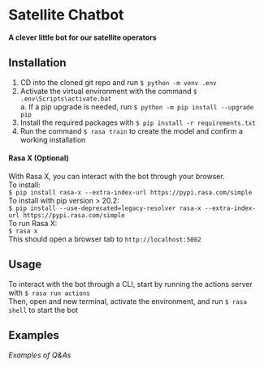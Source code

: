 # Satellite Chatbot
**A clever little bot for our satellite operators**

## Installation
1. CD into the cloned git repo and run `$ python -m venv .env`
2. Activate the virtual environment with the command `$ .env\Scripts\activate.bat`  
    a. If a pip upgrade is needed, run `$ python -m pip install --upgrade pip`
3. Install the required packages with `$ pip install -r requirements.txt`
4. Run the command `$ rasa train` to create the model and confirm a working installation

#### Rasa X (Optional)
With Rasa X, you can interact with the bot through your browser.  
To install:  
`$ pip install rasa-x --extra-index-url https://pypi.rasa.com/simple`  
To install with pip version > 20.2:  
`$ pip install --use-deprecated=legacy-resolver rasa-x --extra-index-url https://pypi.rasa.com/simple`  
To run Rasa X:  
`$ rasa x`  
This should open a browser tab to `http://localhost:5002`

## Usage

To interact with the bot through a CLI, start by running the actions server with
`$ rasa run actions`  
Then, open and new terminal, activate the environment, and run
`$ rasa shell` to start the bot

## Examples

_Examples of Q&As_